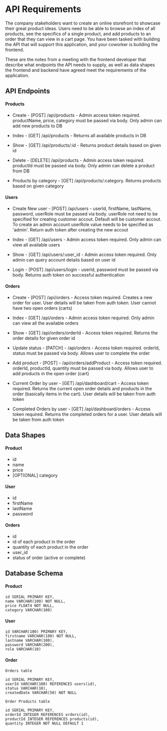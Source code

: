 # API Requirements

The company stakeholders want to create an online storefront to showcase their great product ideas. Users need to be able to browse an index of all products, see the specifics of a single product, and add products to an order that they can view in a cart page. You have been tasked with building the API that will support this application, and your coworker is building the frontend.

These are the notes from a meeting with the frontend developer that describe what endpoints the API needs to supply, as well as data shapes the frontend and backend have agreed meet the requirements of the application.

## API Endpoints

#### Products

-   Create - [POST] /api/products - Admin access token required. productName, price, category must be passed via body. Only admin can add new products to DB

-   Index - [GET] /api/products - Returns all available products in DB

-   Show - [GET] /api/products/:id - Returns product details based on given id

-   Delete - [DELETE] /api/products - Admin access token required. productId must be passed via body. Only admin can delete a product from DB

-   Products by category - [GET] /api/products/:category. Returns products based on given category

#### Users

-   Create New user - [POST] /api/users - userId, firstName, lastName, password, userRole must be passed via body. userRole not need to be specified for creating customer accout. Default will be customer accout. To create an admin account userRole value needs to be specified as 'admin'. Return auth token after creating the new accout

-   Index - [GET] /api/users - Admin access token required. Only admin can view all available users

-   Show - [GET] /api/users/:user_id - Admin access token required. Only admin can query account details based on user id

-   Login - [POST] /api/users/login - userId, password must be passed via body. Returns auth token on successful authentication

#### Orders

-   Create - [POST] /api/orders - Access token required. Creates a new order for user. User details will be taken from auth token. User cannot have two open orders (carts)

-   Index - [GET] /api/orders - Admin access token required. Only admin can view all the available orders

-   Show - [GET] /api/orders/orderId - Access token required. Returns the order details for given order id

-   Update status - [PATCH] - /api/orders - Access token required. orderId, status must be passed via body. Allows user to complete the order

-   Add product - [POST] - /api/orders/addProduct - Access token required. orderId, productId, quantity must be passed via body. Allows user to add products in the open order (cart)

-   Current Order by user - [GET] /api/dashboard/cart - Access token required. Returns the current open order details and products in the order (basically items in the cart). User details will be taken from auth token

-   Completed Orders by user - [GET] /api/dashboard/orders - Access token required. Returns the completed orders for a user. User details will be taken from auth token

## Data Shapes

#### Product

-   id
-   name
-   price
-   [OPTIONAL] category

#### User

-   id
-   firstName
-   lastName
-   password

#### Orders

-   id
-   id of each product in the order
-   quantity of each product in the order
-   user_id
-   status of order (active or complete)

## Database Schema

#### Product

    id SERIAL PRIMARY KEY,
    name VARCHAR(100) NOT NULL,
    price FLOAT4 NOT NULL,
    category VARCHAR(100)

#### User

    id VARCHAR(100) PRIMARY KEY,
    firstname VARCHAR(100) NOT NULL,
    lastname VARCHAR(100),
    password VARCHAR(200),
    role VARCHAR(10)

#### Order

    Orders table

    id SERIAL PRIMARY KEY,
    userId VARCHAR(100) REFERENCES users(id),
    status VARCHAR(10),
    createdDate VARCHAR(50) NOT NULL

    Order Products table

    id SERIAL PRIMARY KEY,
    orderId INTEGER REFERENCES orders(id),
    productId INTEGER REFERENCES products(id),
    quantity INTEGER NOT NULL DEFAULT 1
